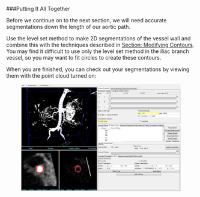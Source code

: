 ###Putting It All Together

Before we continue on to the next section, we will need accurate segmentations down the length of our aortic path.

Use the level set method to make 2D segmentations of the vessel wall and combine this with the techniques described in [Section: Modifying Contours](#modelingModifyingContours). You may find it difficult to use only the level set method in the iliac branch vessel, so you may want to fit circles to create these contours.

When you are finished, you can check out your segmentations by viewing them with the point cloud turned on:

<figure>
  <img class="svImg svImgXl"  src="archives/sv2/modeling/imgs/segmentation/putting_together/1.jpg"> 
  <figcaption class="svCaption" ></figcaption>
</figure>
